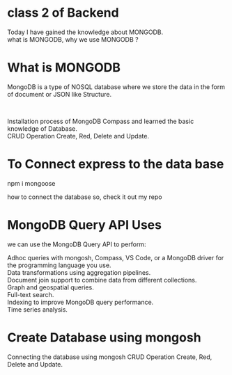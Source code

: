 # class 2 of Backend 
Today I have gained the knowledge about MONGODB. <br>
what is MONGODB, why we use MONGODB ?
<h1>What is MONGODB</h1>
<p>MongoDB is a type of NOSQL database where we store the data in the form of document or JSON like Structure.</p> <br>

Installation process of MongoDB Compass and learned the basic knowledge of Database. <br>
CRUD Operation
Create, Red, Delete and Update.<br>
<h1>To Connect express to the data base</h1>
<p>npm i  mongoose</p>

how to connect the database so, check it out my repo

<h1>MongoDB Query API Uses</h1>
we can use the MongoDB Query API to perform:

Adhoc queries with mongosh, Compass, VS Code, or a MongoDB driver for the programming language you use.<br>
Data transformations using aggregation pipelines.<br>
Document join support to combine data from different collections.<br>
Graph and geospatial queries.<br>
Full-text search.<br>
Indexing to improve MongoDB query performance.<br>
Time series analysis.<br>

<h1>Create Database using mongosh</h1>
Connecting the database using mongosh
CRUD Operation
Create, Red, Delete and Update.<br>
